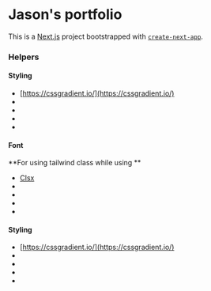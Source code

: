
# Jason's portfolio

This is a [Next.js](https://nextjs.org/) project bootstrapped with [`create-next-app`](https://github.com/vercel/next.js/tree/canary/packages/create-next-app).

### Helpers

#### Styling 

-  [https://cssgradient.io/](https://cssgradient.io/)
-  []()
-  []()
-  []()
-  []()
#### Font

**For using tailwind class while using **
-  [Clsx](https://www.npmjs.com/package/clsx)
-  []()
-  []()
-  []()
-  []()
#### Styling 

-  [https://cssgradient.io/](https://cssgradient.io/)
-  []()
-  []()
-  []()
-  []()